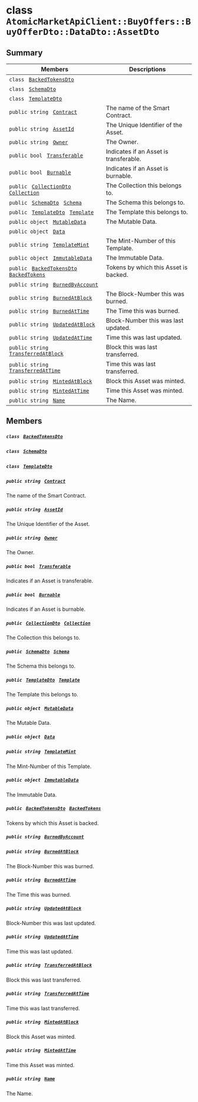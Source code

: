 # class `AtomicMarketApiClient::BuyOffers::BuyOfferDto::DataDto::AssetDto` 

## Summary

 Members                                | Descriptions                                
----------------------------------------|---------------------------------------------
`class ` [`BackedTokensDto`](.github/workflows/documentation/md/AtomicMarketApiClient--BuyOffers--BuyOfferDto--DataDto--AssetDto--BackedTokensDto.md#class_atomic_market_api_client_1_1_buy_offers_1_1_buy_offer_dto_1_1_data_dto_1_1_asset_dto_1_1_backed_tokens_dto)        | 
`class ` [`SchemaDto`](.github/workflows/documentation/md/AtomicMarketApiClient--BuyOffers--BuyOfferDto--DataDto--AssetDto--SchemaDto.md#class_atomic_market_api_client_1_1_buy_offers_1_1_buy_offer_dto_1_1_data_dto_1_1_asset_dto_1_1_schema_dto)        | 
`class ` [`TemplateDto`](.github/workflows/documentation/md/AtomicMarketApiClient--BuyOffers--BuyOfferDto--DataDto--AssetDto--TemplateDto.md#class_atomic_market_api_client_1_1_buy_offers_1_1_buy_offer_dto_1_1_data_dto_1_1_asset_dto_1_1_template_dto)        | 
`public string ` [`Contract`](#class_atomic_market_api_client_1_1_buy_offers_1_1_buy_offer_dto_1_1_data_dto_1_1_asset_dto_1a9b4baf8484b98d89513d7776a8877d0e) | The name of the Smart Contract.
`public string ` [`AssetId`](#class_atomic_market_api_client_1_1_buy_offers_1_1_buy_offer_dto_1_1_data_dto_1_1_asset_dto_1a0066ff0d119e607c3ec5491c7aac86ff) | The Unique Identifier of the Asset.
`public string ` [`Owner`](#class_atomic_market_api_client_1_1_buy_offers_1_1_buy_offer_dto_1_1_data_dto_1_1_asset_dto_1a2bb39ac02455d05833c5f88b6ddc87ee) | The Owner.
`public bool ` [`Transferable`](#class_atomic_market_api_client_1_1_buy_offers_1_1_buy_offer_dto_1_1_data_dto_1_1_asset_dto_1ab0a2025837cfad369c22e114d1c93d42) | Indicates if an Asset is transferable.
`public bool ` [`Burnable`](#class_atomic_market_api_client_1_1_buy_offers_1_1_buy_offer_dto_1_1_data_dto_1_1_asset_dto_1a50c30f69b54db362be32720d5cc433bd) | Indicates if an Asset is burnable.
`public ` [`CollectionDto`](.github/workflows/documentation/md/AtomicMarketApiClient--BuyOffers--BuyOfferDto--DataDto--CollectionDto.md#class_atomic_market_api_client_1_1_buy_offers_1_1_buy_offer_dto_1_1_data_dto_1_1_collection_dto)` ` [`Collection`](#class_atomic_market_api_client_1_1_buy_offers_1_1_buy_offer_dto_1_1_data_dto_1_1_asset_dto_1ac6d9b0c1cef1d8ad020fa9b6fc1c3319) | The Collection this belongs to.
`public ` [`SchemaDto`](.github/workflows/documentation/md/AtomicMarketApiClient--BuyOffers--BuyOfferDto--DataDto--AssetDto--SchemaDto.md#class_atomic_market_api_client_1_1_buy_offers_1_1_buy_offer_dto_1_1_data_dto_1_1_asset_dto_1_1_schema_dto)` ` [`Schema`](#class_atomic_market_api_client_1_1_buy_offers_1_1_buy_offer_dto_1_1_data_dto_1_1_asset_dto_1ad93c55d7b2a8254b86543bda80750a31) | The Schema this belongs to.
`public ` [`TemplateDto`](.github/workflows/documentation/md/AtomicMarketApiClient--BuyOffers--BuyOfferDto--DataDto--AssetDto--TemplateDto.md#class_atomic_market_api_client_1_1_buy_offers_1_1_buy_offer_dto_1_1_data_dto_1_1_asset_dto_1_1_template_dto)` ` [`Template`](#class_atomic_market_api_client_1_1_buy_offers_1_1_buy_offer_dto_1_1_data_dto_1_1_asset_dto_1a8d65cc2a5ff793ff3eb7a51b7d72e43f) | The Template this belongs to.
`public object ` [`MutableData`](#class_atomic_market_api_client_1_1_buy_offers_1_1_buy_offer_dto_1_1_data_dto_1_1_asset_dto_1a517f1227ead52951840392f73f535a52) | The Mutable Data.
`public object ` [`Data`](#class_atomic_market_api_client_1_1_buy_offers_1_1_buy_offer_dto_1_1_data_dto_1_1_asset_dto_1a248bfced8a2a84c147f9b20efe3e669a) | 
`public string ` [`TemplateMint`](#class_atomic_market_api_client_1_1_buy_offers_1_1_buy_offer_dto_1_1_data_dto_1_1_asset_dto_1a82c766587c3554c5c8b1b16e2cf29799) | The Mint-Number of this Template.
`public object ` [`ImmutableData`](#class_atomic_market_api_client_1_1_buy_offers_1_1_buy_offer_dto_1_1_data_dto_1_1_asset_dto_1a9fed56023309e1abafab5d3a66612ffd) | The Immutable Data.
`public ` [`BackedTokensDto`](.github/workflows/documentation/md/AtomicMarketApiClient--BuyOffers--BuyOfferDto--DataDto--AssetDto--BackedTokensDto.md#class_atomic_market_api_client_1_1_buy_offers_1_1_buy_offer_dto_1_1_data_dto_1_1_asset_dto_1_1_backed_tokens_dto)` ` [`BackedTokens`](#class_atomic_market_api_client_1_1_buy_offers_1_1_buy_offer_dto_1_1_data_dto_1_1_asset_dto_1ace4511d1490d9905e3f19026c18dbc96) | Tokens by which this Asset is backed.
`public string ` [`BurnedByAccount`](#class_atomic_market_api_client_1_1_buy_offers_1_1_buy_offer_dto_1_1_data_dto_1_1_asset_dto_1aa5cda192438e7fb3d7476fd141781f01) | 
`public string ` [`BurnedAtBlock`](#class_atomic_market_api_client_1_1_buy_offers_1_1_buy_offer_dto_1_1_data_dto_1_1_asset_dto_1a33628aede1491a3c2ee851bc168ef66d) | The Block-Number this was burned.
`public string ` [`BurnedAtTime`](#class_atomic_market_api_client_1_1_buy_offers_1_1_buy_offer_dto_1_1_data_dto_1_1_asset_dto_1a664d94dbbc9b356664c27342061abbe7) | The Time this was burned.
`public string ` [`UpdatedAtBlock`](#class_atomic_market_api_client_1_1_buy_offers_1_1_buy_offer_dto_1_1_data_dto_1_1_asset_dto_1a6bb57b5afa05403c9d9c39296178c9ef) | Block-Number this was last updated.
`public string ` [`UpdatedAtTime`](#class_atomic_market_api_client_1_1_buy_offers_1_1_buy_offer_dto_1_1_data_dto_1_1_asset_dto_1a72262f869452135882a475b6636de902) | Time this was last updated.
`public string ` [`TransferredAtBlock`](#class_atomic_market_api_client_1_1_buy_offers_1_1_buy_offer_dto_1_1_data_dto_1_1_asset_dto_1ab2e154e0d51a36f9dd001bd6ccda4571) | Block this was last transferred.
`public string ` [`TransferredAtTime`](#class_atomic_market_api_client_1_1_buy_offers_1_1_buy_offer_dto_1_1_data_dto_1_1_asset_dto_1abaf0a7b245b0a4891c81c278b57898b7) | Time this was last transferred.
`public string ` [`MintedAtBlock`](#class_atomic_market_api_client_1_1_buy_offers_1_1_buy_offer_dto_1_1_data_dto_1_1_asset_dto_1aece51bb353a548fed2f074df53cc3dc2) | Block this Asset was minted.
`public string ` [`MintedAtTime`](#class_atomic_market_api_client_1_1_buy_offers_1_1_buy_offer_dto_1_1_data_dto_1_1_asset_dto_1a02bd8923fc7b1802cd28ec5286c14d0e) | Time this Asset was minted.
`public string ` [`Name`](#class_atomic_market_api_client_1_1_buy_offers_1_1_buy_offer_dto_1_1_data_dto_1_1_asset_dto_1a7ee9065718e6628dc7791b756fa6c0f9) | The Name.

## Members

##### `class ` [`BackedTokensDto`](.github/workflows/documentation/md/AtomicMarketApiClient--BuyOffers--BuyOfferDto--DataDto--AssetDto--BackedTokensDto.md#class_atomic_market_api_client_1_1_buy_offers_1_1_buy_offer_dto_1_1_data_dto_1_1_asset_dto_1_1_backed_tokens_dto) 

##### `class ` [`SchemaDto`](.github/workflows/documentation/md/AtomicMarketApiClient--BuyOffers--BuyOfferDto--DataDto--AssetDto--SchemaDto.md#class_atomic_market_api_client_1_1_buy_offers_1_1_buy_offer_dto_1_1_data_dto_1_1_asset_dto_1_1_schema_dto) 

##### `class ` [`TemplateDto`](.github/workflows/documentation/md/AtomicMarketApiClient--BuyOffers--BuyOfferDto--DataDto--AssetDto--TemplateDto.md#class_atomic_market_api_client_1_1_buy_offers_1_1_buy_offer_dto_1_1_data_dto_1_1_asset_dto_1_1_template_dto) 

##### `public string ` [`Contract`](#class_atomic_market_api_client_1_1_buy_offers_1_1_buy_offer_dto_1_1_data_dto_1_1_asset_dto_1a9b4baf8484b98d89513d7776a8877d0e) 

The name of the Smart Contract.

##### `public string ` [`AssetId`](#class_atomic_market_api_client_1_1_buy_offers_1_1_buy_offer_dto_1_1_data_dto_1_1_asset_dto_1a0066ff0d119e607c3ec5491c7aac86ff) 

The Unique Identifier of the Asset.

##### `public string ` [`Owner`](#class_atomic_market_api_client_1_1_buy_offers_1_1_buy_offer_dto_1_1_data_dto_1_1_asset_dto_1a2bb39ac02455d05833c5f88b6ddc87ee) 

The Owner.

##### `public bool ` [`Transferable`](#class_atomic_market_api_client_1_1_buy_offers_1_1_buy_offer_dto_1_1_data_dto_1_1_asset_dto_1ab0a2025837cfad369c22e114d1c93d42) 

Indicates if an Asset is transferable.

##### `public bool ` [`Burnable`](#class_atomic_market_api_client_1_1_buy_offers_1_1_buy_offer_dto_1_1_data_dto_1_1_asset_dto_1a50c30f69b54db362be32720d5cc433bd) 

Indicates if an Asset is burnable.

##### `public ` [`CollectionDto`](.github/workflows/documentation/md/AtomicMarketApiClient--BuyOffers--BuyOfferDto--DataDto--CollectionDto.md#class_atomic_market_api_client_1_1_buy_offers_1_1_buy_offer_dto_1_1_data_dto_1_1_collection_dto)` ` [`Collection`](#class_atomic_market_api_client_1_1_buy_offers_1_1_buy_offer_dto_1_1_data_dto_1_1_asset_dto_1ac6d9b0c1cef1d8ad020fa9b6fc1c3319) 

The Collection this belongs to.

##### `public ` [`SchemaDto`](.github/workflows/documentation/md/AtomicMarketApiClient--BuyOffers--BuyOfferDto--DataDto--AssetDto--SchemaDto.md#class_atomic_market_api_client_1_1_buy_offers_1_1_buy_offer_dto_1_1_data_dto_1_1_asset_dto_1_1_schema_dto)` ` [`Schema`](#class_atomic_market_api_client_1_1_buy_offers_1_1_buy_offer_dto_1_1_data_dto_1_1_asset_dto_1ad93c55d7b2a8254b86543bda80750a31) 

The Schema this belongs to.

##### `public ` [`TemplateDto`](.github/workflows/documentation/md/AtomicMarketApiClient--BuyOffers--BuyOfferDto--DataDto--AssetDto--TemplateDto.md#class_atomic_market_api_client_1_1_buy_offers_1_1_buy_offer_dto_1_1_data_dto_1_1_asset_dto_1_1_template_dto)` ` [`Template`](#class_atomic_market_api_client_1_1_buy_offers_1_1_buy_offer_dto_1_1_data_dto_1_1_asset_dto_1a8d65cc2a5ff793ff3eb7a51b7d72e43f) 

The Template this belongs to.

##### `public object ` [`MutableData`](#class_atomic_market_api_client_1_1_buy_offers_1_1_buy_offer_dto_1_1_data_dto_1_1_asset_dto_1a517f1227ead52951840392f73f535a52) 

The Mutable Data.

##### `public object ` [`Data`](#class_atomic_market_api_client_1_1_buy_offers_1_1_buy_offer_dto_1_1_data_dto_1_1_asset_dto_1a248bfced8a2a84c147f9b20efe3e669a) 

##### `public string ` [`TemplateMint`](#class_atomic_market_api_client_1_1_buy_offers_1_1_buy_offer_dto_1_1_data_dto_1_1_asset_dto_1a82c766587c3554c5c8b1b16e2cf29799) 

The Mint-Number of this Template.

##### `public object ` [`ImmutableData`](#class_atomic_market_api_client_1_1_buy_offers_1_1_buy_offer_dto_1_1_data_dto_1_1_asset_dto_1a9fed56023309e1abafab5d3a66612ffd) 

The Immutable Data.

##### `public ` [`BackedTokensDto`](.github/workflows/documentation/md/AtomicMarketApiClient--BuyOffers--BuyOfferDto--DataDto--AssetDto--BackedTokensDto.md#class_atomic_market_api_client_1_1_buy_offers_1_1_buy_offer_dto_1_1_data_dto_1_1_asset_dto_1_1_backed_tokens_dto)` ` [`BackedTokens`](#class_atomic_market_api_client_1_1_buy_offers_1_1_buy_offer_dto_1_1_data_dto_1_1_asset_dto_1ace4511d1490d9905e3f19026c18dbc96) 

Tokens by which this Asset is backed.

##### `public string ` [`BurnedByAccount`](#class_atomic_market_api_client_1_1_buy_offers_1_1_buy_offer_dto_1_1_data_dto_1_1_asset_dto_1aa5cda192438e7fb3d7476fd141781f01) 

##### `public string ` [`BurnedAtBlock`](#class_atomic_market_api_client_1_1_buy_offers_1_1_buy_offer_dto_1_1_data_dto_1_1_asset_dto_1a33628aede1491a3c2ee851bc168ef66d) 

The Block-Number this was burned.

##### `public string ` [`BurnedAtTime`](#class_atomic_market_api_client_1_1_buy_offers_1_1_buy_offer_dto_1_1_data_dto_1_1_asset_dto_1a664d94dbbc9b356664c27342061abbe7) 

The Time this was burned.

##### `public string ` [`UpdatedAtBlock`](#class_atomic_market_api_client_1_1_buy_offers_1_1_buy_offer_dto_1_1_data_dto_1_1_asset_dto_1a6bb57b5afa05403c9d9c39296178c9ef) 

Block-Number this was last updated.

##### `public string ` [`UpdatedAtTime`](#class_atomic_market_api_client_1_1_buy_offers_1_1_buy_offer_dto_1_1_data_dto_1_1_asset_dto_1a72262f869452135882a475b6636de902) 

Time this was last updated.

##### `public string ` [`TransferredAtBlock`](#class_atomic_market_api_client_1_1_buy_offers_1_1_buy_offer_dto_1_1_data_dto_1_1_asset_dto_1ab2e154e0d51a36f9dd001bd6ccda4571) 

Block this was last transferred.

##### `public string ` [`TransferredAtTime`](#class_atomic_market_api_client_1_1_buy_offers_1_1_buy_offer_dto_1_1_data_dto_1_1_asset_dto_1abaf0a7b245b0a4891c81c278b57898b7) 

Time this was last transferred.

##### `public string ` [`MintedAtBlock`](#class_atomic_market_api_client_1_1_buy_offers_1_1_buy_offer_dto_1_1_data_dto_1_1_asset_dto_1aece51bb353a548fed2f074df53cc3dc2) 

Block this Asset was minted.

##### `public string ` [`MintedAtTime`](#class_atomic_market_api_client_1_1_buy_offers_1_1_buy_offer_dto_1_1_data_dto_1_1_asset_dto_1a02bd8923fc7b1802cd28ec5286c14d0e) 

Time this Asset was minted.

##### `public string ` [`Name`](#class_atomic_market_api_client_1_1_buy_offers_1_1_buy_offer_dto_1_1_data_dto_1_1_asset_dto_1a7ee9065718e6628dc7791b756fa6c0f9) 

The Name.

